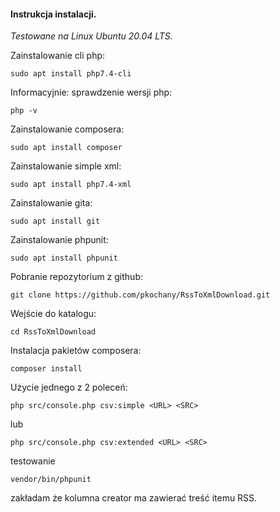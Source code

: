 #### Instrukcja instalacji.

*Testowane na Linux Ubuntu 20.04 LTS.*

Zainstalowanie cli php:

```
sudo apt install php7.4-cli
```

Informacyjnie: sprawdzenie wersji php:

```
php -v
```

Zainstalowanie composera:

```
sudo apt install composer
```

Zainstalowanie simple xml:

```
sudo apt install php7.4-xml
```

Zainstalowanie gita:

```
sudo apt install git
```

Zainstalowanie phpunit:

```
sudo apt install phpunit
```

Pobranie repozytorium z github:

```
git clone https://github.com/pkochany/RssToXmlDownload.git
```

Wejście do katalogu:

```
cd RssToXmlDownload
```

Instalacja pakietów composera:

```
composer install
```

Użycie jednego z 2 poleceń:

```
php src/console.php csv:simple <URL> <SRC>
```

lub

```
php src/console.php csv:extended <URL> <SRC>
```

testowanie

```
vendor/bin/phpunit
```

zakładam że kolumna creator ma zawierać treść itemu RSS.
